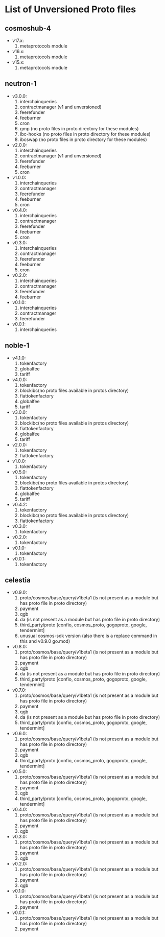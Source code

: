 # List of Unversioned Proto files

## cosmoshub-4
- v17.x: 
    1. metaprotocols module
- v16.x: 
    1. metaprotocols module
- v15.x: 
    1. metaprotocols module

## neutron-1
- v3.0.0:
    1. interchainqueries
    2. contractmanager (v1 and unversioned)
    3. feerefunder
    4. feeburner
    5. cron
    6. gmp (no proto files in proto directory for these modules)
    7. ibc-hooks (no proto files in proto directory for these modules)
    8. ibcswap (no proto files in proto directory for these modules)
- v2.0.0:
    1. interchainqueries
    2. contractmanager (v1 and unversioned)
    3. feerefunder
    4. feeburner
    5. cron
- v1.0.0:
    1. interchainqueries
    2. contractmanager
    3. feerefunder
    4. feeburner
    5. cron
- v0.4.0:
    1. interchainqueries
    2. contractmanager
    3. feerefunder
    4. feeburner
    5. cron
- v0.3.0:
    1. interchainqueries
    2. contractmanager
    3. feerefunder
    4. feeburner
    5. cron
- v0.2.0:
    1. interchainqueries
    2. contractmanager
    3. feerefunder
    4. feeburner
- v0.1.0:
    1. interchainqueries
    2. contractmanager
    3. feerefunder
- v0.0.1:
    1. interchainqueries

## noble-1
- v4.1.0: 
    1. tokenfactory
    2. globalfee
    3. tariff
- v4.0.0: 
    1. tokenfactory
    2. blockibc(no proto files available in protos directory)
    3. fiattokenfactory
    4. globalfee
    5. tariff
- v3.0.0: 
    1. tokenfactory
    2. blockibc(no proto files available in protos directory)
    3. fiattokenfactory
    4. globalfee
    5. tariff
- v2.0.0: 
    1. tokenfactory
    2. fiattokenfactory
- v1.0.0: 
    1. tokenfactory
- v0.5.0: 
    1. tokenfactory
    2. blockibc(no proto files available in protos directory)
    3. fiattokenfactory
    4. globalfee
    5. tariff
- v0.4.2: 
    1. tokenfactory
    2. blockibc(no proto files available in protos directory)
    3. fiattokenfactory
- v0.3.0: 
    1. tokenfactory
- v0.2.0: 
    1. tokenfactory
- v0.1.0: 
    1. tokenfactory
- v0.0.1: 
    1. tokenfactory

## celestia
- v0.9.0: 
    1. proto/cosmos/base/query/v1beta1 (is not present as a module but has proto file in proto directory)
    2. payment
    3. qgb
    4. da (is not present as a module but has proto file in proto directory)
    5. third_party/proto 
        [confio, cosmos_proto, gogoproto, google, tendermint]
    6. unusual cosmos-sdk version (also there is a replace command in this and v0.9.0 go.mod)
- v0.8.0: 
    1. proto/cosmos/base/query/v1beta1 (is not present as a module but has proto file in proto directory)
    2. payment
    3. qgb
    4. da (is not present as a module but has proto file in proto directory)
    5. third_party/proto 
        [confio, cosmos_proto, gogoproto, google, tendermint]
- v0.7.0: 
    1. proto/cosmos/base/query/v1beta1 (is not present as a module but has proto file in proto directory)
    2. payment
    3. qgb
    4. da (is not present as a module but has proto file in proto directory)
    5. third_party/proto 
        [confio, cosmos_proto, gogoproto, google, tendermint]
- v0.6.0: 
    1. proto/cosmos/base/query/v1beta1 (is not present as a module but has proto file in proto directory)
    2. payment
    3. qgb
    4. third_party/proto 
        [confio, cosmos_proto, gogoproto, google, tendermint]
- v0.5.0: 
    1. proto/cosmos/base/query/v1beta1 (is not present as a module but has proto file in proto directory)
    2. payment
    3. qgb
    4. third_party/proto 
        [confio, cosmos_proto, gogoproto, google, tendermint]
- v0.4.0: 
    1. proto/cosmos/base/query/v1beta1 (is not present as a module but has proto file in proto directory)
    2. payment
    3. qgb
- v0.3.0: 
    1. proto/cosmos/base/query/v1beta1 (is not present as a module but has proto file in proto directory)
    2. payment
    3. qgb
- v0.2.0: 
    1. proto/cosmos/base/query/v1beta1 (is not present as a module but has proto file in proto directory)
    2. payment
    3. qgb
- v0.1.0: 
    1. proto/cosmos/base/query/v1beta1 (is not present as a module but has proto file in proto directory)
    2. payment
- v0.0.1: 
    1. proto/cosmos/base/query/v1beta1 (is not present as a module but has proto file in proto directory)
    2. payment